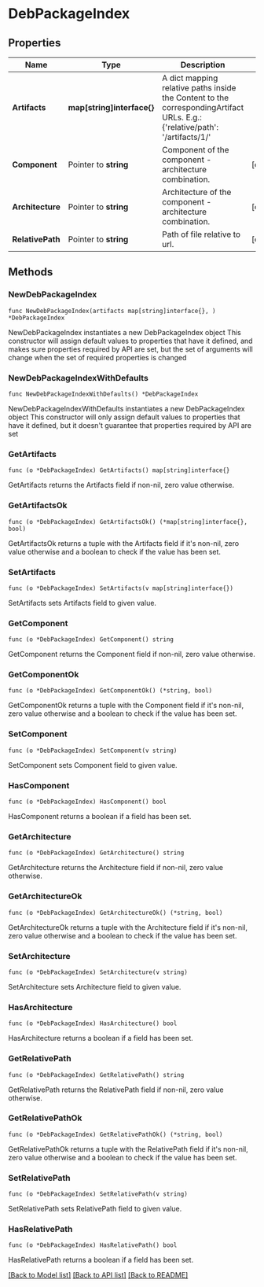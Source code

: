 # DebPackageIndex

## Properties

Name | Type | Description | Notes
------------ | ------------- | ------------- | -------------
**Artifacts** | **map[string]interface{}** | A dict mapping relative paths inside the Content to the correspondingArtifact URLs. E.g.: {&#39;relative/path&#39;: &#39;/artifacts/1/&#39; | 
**Component** | Pointer to **string** | Component of the component - architecture combination. | [optional] 
**Architecture** | Pointer to **string** | Architecture of the component - architecture combination. | [optional] 
**RelativePath** | Pointer to **string** | Path of file relative to url. | [optional] 

## Methods

### NewDebPackageIndex

`func NewDebPackageIndex(artifacts map[string]interface{}, ) *DebPackageIndex`

NewDebPackageIndex instantiates a new DebPackageIndex object
This constructor will assign default values to properties that have it defined,
and makes sure properties required by API are set, but the set of arguments
will change when the set of required properties is changed

### NewDebPackageIndexWithDefaults

`func NewDebPackageIndexWithDefaults() *DebPackageIndex`

NewDebPackageIndexWithDefaults instantiates a new DebPackageIndex object
This constructor will only assign default values to properties that have it defined,
but it doesn't guarantee that properties required by API are set

### GetArtifacts

`func (o *DebPackageIndex) GetArtifacts() map[string]interface{}`

GetArtifacts returns the Artifacts field if non-nil, zero value otherwise.

### GetArtifactsOk

`func (o *DebPackageIndex) GetArtifactsOk() (*map[string]interface{}, bool)`

GetArtifactsOk returns a tuple with the Artifacts field if it's non-nil, zero value otherwise
and a boolean to check if the value has been set.

### SetArtifacts

`func (o *DebPackageIndex) SetArtifacts(v map[string]interface{})`

SetArtifacts sets Artifacts field to given value.


### GetComponent

`func (o *DebPackageIndex) GetComponent() string`

GetComponent returns the Component field if non-nil, zero value otherwise.

### GetComponentOk

`func (o *DebPackageIndex) GetComponentOk() (*string, bool)`

GetComponentOk returns a tuple with the Component field if it's non-nil, zero value otherwise
and a boolean to check if the value has been set.

### SetComponent

`func (o *DebPackageIndex) SetComponent(v string)`

SetComponent sets Component field to given value.

### HasComponent

`func (o *DebPackageIndex) HasComponent() bool`

HasComponent returns a boolean if a field has been set.

### GetArchitecture

`func (o *DebPackageIndex) GetArchitecture() string`

GetArchitecture returns the Architecture field if non-nil, zero value otherwise.

### GetArchitectureOk

`func (o *DebPackageIndex) GetArchitectureOk() (*string, bool)`

GetArchitectureOk returns a tuple with the Architecture field if it's non-nil, zero value otherwise
and a boolean to check if the value has been set.

### SetArchitecture

`func (o *DebPackageIndex) SetArchitecture(v string)`

SetArchitecture sets Architecture field to given value.

### HasArchitecture

`func (o *DebPackageIndex) HasArchitecture() bool`

HasArchitecture returns a boolean if a field has been set.

### GetRelativePath

`func (o *DebPackageIndex) GetRelativePath() string`

GetRelativePath returns the RelativePath field if non-nil, zero value otherwise.

### GetRelativePathOk

`func (o *DebPackageIndex) GetRelativePathOk() (*string, bool)`

GetRelativePathOk returns a tuple with the RelativePath field if it's non-nil, zero value otherwise
and a boolean to check if the value has been set.

### SetRelativePath

`func (o *DebPackageIndex) SetRelativePath(v string)`

SetRelativePath sets RelativePath field to given value.

### HasRelativePath

`func (o *DebPackageIndex) HasRelativePath() bool`

HasRelativePath returns a boolean if a field has been set.


[[Back to Model list]](../README.md#documentation-for-models) [[Back to API list]](../README.md#documentation-for-api-endpoints) [[Back to README]](../README.md)


